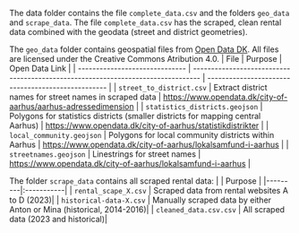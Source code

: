 The data folder contains the file ```complete_data.csv```  and the folders ```geo_data``` and ```scrape_data```. The file ```complete_data.csv``` has the scraped, clean rental data combined with the geodata (street and district geometries).


The ```geo_data``` folder contains geospatial files from [Open Data DK](https://www.opendata.dk/hvad-er-open-data-dk). All files are licensed under the Creative Commons Atribution 4.0. 
| File                           | Purpose                                                                          | Open Data Link                                     |
| ------------------------------ | -------------------------------------------------------------------------------- | -------------------------------------------------- |
| `street_to_district.csv`       | Extract district names for street names in scraped data                          | https://www.opendata.dk/city-of-aarhus/aarhus-adressedimension       |
| `statistics_districts.geojson` | Polygons for statistics districts (smaller districts for mapping central Aarhus) | https://www.opendata.dk/city-of-aarhus/statistikdistrikter |
| `local_community.geojson`      | Polygons for local community districts within Aarhus                             | https://www.opendata.dk/city-of-aarhus/lokalsamfund-i-aarhus    |
| `streetnames.geojson`          | Linestrings for street names                                                    | https://www.opendata.dk/city-of-aarhus/lokalsamfund-i-aarhus    |


The folder ```scrape_data``` contains all scraped rental data:
| | Purpose |
|---------|:-----------|
| ```rental_scape_X.csv``` | Scraped data from rental websites A to D (2023)|
| ```historical-data-X.csv``` | Manually scraped data by either Anton or Mina (historical, 2014-2016)| 
| ```cleaned_data.csv.csv``` | All scraped data (2023 and historical)| 

